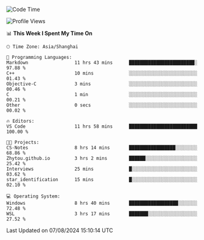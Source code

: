 <!--START_SECTION:waka-->
![Code Time](http://img.shields.io/badge/Code%20Time-1%2C890%20hrs%2056%20mins-blue)

![Profile Views](http://img.shields.io/badge/Profile%20Views-3-blue)

📊 **This Week I Spent My Time On** 

```text
🕑︎ Time Zone: Asia/Shanghai

💬 Programming Languages: 
Markdown                 11 hrs 43 mins      ████████████████████████░   97.88 % 
C++                      10 mins             ░░░░░░░░░░░░░░░░░░░░░░░░░   01.43 % 
Objective-C              3 mins              ░░░░░░░░░░░░░░░░░░░░░░░░░   00.46 % 
C                        1 min               ░░░░░░░░░░░░░░░░░░░░░░░░░   00.21 % 
Other                    0 secs              ░░░░░░░░░░░░░░░░░░░░░░░░░   00.02 % 

🔥 Editors: 
VS Code                  11 hrs 58 mins      █████████████████████████   100.00 % 

🐱‍💻 Projects: 
CS-Notes                 8 hrs 14 mins       █████████████████░░░░░░░░   68.86 % 
Zhytou.github.io         3 hrs 2 mins        ██████░░░░░░░░░░░░░░░░░░░   25.42 % 
Interviews               25 mins             █░░░░░░░░░░░░░░░░░░░░░░░░   03.62 % 
star_identification      15 mins             █░░░░░░░░░░░░░░░░░░░░░░░░   02.10 % 

💻 Operating System: 
Windows                  8 hrs 40 mins       ██████████████████░░░░░░░   72.48 % 
WSL                      3 hrs 17 mins       ███████░░░░░░░░░░░░░░░░░░   27.52 % 
```


 Last Updated on 07/08/2024 15:10:14 UTC
<!--END_SECTION:waka-->